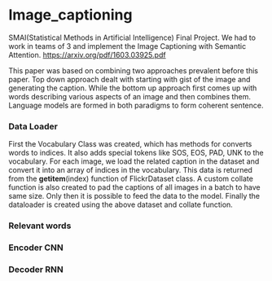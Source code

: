 # Image_captioning
SMAI(Statistical Methods in Artificial Intelligence) Final Project.
We had to work in teams of 3 and implement the Image Captioning with Semantic
Attention.
<href>https://arxiv.org/pdf/1603.03925.pdf </href>

This paper was based on combining two approaches prevalent before this paper.
Top down approach dealt with starting with gist of the image and generating the
caption. While the bottom up approach first comes up with words describing
various aspects of an image and then combines them. Language models are formed
in both paradigms to form coherent sentence.

### Data Loader
First the Vocabulary Class was created, which has methods for converts words to
indices. It also adds special tokens like SOS, EOS, PAD, UNK to the vocabulary.
For each image, we load the related caption in the dataset and convert it into
an array of indices in the vocabulary. This data is returned from the
__getitem__(index) function of FlickrDataset class. A custom collate function is
also created to pad the captions of all images in a batch to have same size.
Only then it is possible to feed the data to the model. Finally the dataloader
is created using the above dataset and collate function.

### Relevant words

### Encoder CNN

### Decoder RNN
